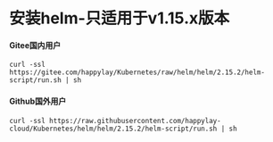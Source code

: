 # 安装helm-只适用于v1.15.x版本

#### Gitee国内用户

````
curl -ssl https://gitee.com/happylay/Kubernetes/raw/helm/helm/2.15.2/helm-script/run.sh | sh

````
#### Github国外用户
````
curl -ssl https://raw.githubusercontent.com/happylay-cloud/Kubernetes/helm/helm/2.15.2/helm-script/run.sh | sh

````














